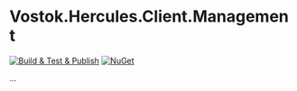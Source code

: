 # Vostok.Hercules.Client.Management

[![Build & Test & Publish](https://github.com/vostok/hercules.client.management/actions/workflows/ci.yml/badge.svg)](https://github.com/vostok/hercules.client.management/actions/workflows/ci.yml)
[![NuGet](https://img.shields.io/nuget/v/Vostok.Hercules.Client.Management.svg)](https://www.nuget.org/packages/Vostok.Hercules.Client.Management)

...
